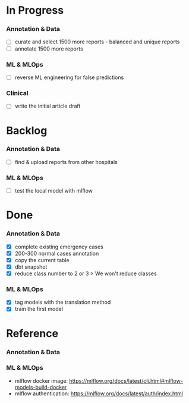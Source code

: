 
# In Progress
### Annotation & Data
- [ ] curate and select 1500 more reports - balanced and unique reports
- [ ] annotate 1500 more reports
### ML & MLOps
- [ ] reverse ML engineering for false predictions 
### Clinical
- [ ] write the initial article draft

# Backlog
### Annotation & Data
- [ ] find & upload reports from other hospitals
### ML & MLOps
- [ ] test the local model with mlflow

# Done
### Annotation & Data
- [x] complete existing emergency cases
- [x] 200-300 normal cases annotation
- [x] copy the current table
- [x] dbt snapshot
- [x] reduce class number to 2 or 3 > We won't reduce classes
### ML & MLOps
- [x] tag models with the translation method
- [x] train the first model

# Reference
### Annotation & Data
### ML & MLOps
- mlflow docker image: https://mlflow.org/docs/latest/cli.html#mlflow-models-build-docker
- mlflow authentication: https://mlflow.org/docs/latest/auth/index.html